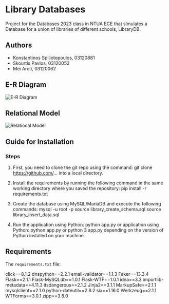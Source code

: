 # Library Databases

Project for the Databases 2023 class in NTUA ECE that simulates a Database for a union of libraries of different schools, LibraryDB.

## Authors
- Konstantinos Spiliotopoulos, 03120881
- Skourtis Pavlos, 03120052
- Mei Areti, 03120062

## E-R Diagram

![E-R Diagram](link_to_er_diagram_image)

## Relational Model

![Relational Model](link_to_relational_model_image)

## Guide for Installation

### Steps
1. First, you need to clone the git repo using the command: 
git clone https://github.com/...
into a local directory.

2. Install the requirements by running the following command in the same working directory where you saved the repository:
pip install -r requirements.txt

3. Create the database using MySQL/MariaDB and execute the following commands:
mysql -u root -p
source library_create_schema.sql
source library_insert_data.sql

4. Run the application using Python:
python app.py 
or
application using Python:
python app.py
or
python 3 app.py
depending on the version of Python installed on your machine.

## Requirements

The `requirements.txt` file:

click==8.1.2
dnspython==2.2.1
email-validator==1.1.3
Faker==13.3.4
Flask==2.1.1
Flask-MySQLdb==1.0.1
Flask-WTF==1.0.1
idna==3.3
importlib-metadata==4.11.3
itsdangerous==2.1.2
Jinja2==3.1.1
MarkupSafe==2.1.1
mysqlclient==2.1.0
python-dateutil==2.8.2
six==1.16.0
Werkzeug==2.1.1
WTForms==3.0.1
zipp==3.8.0
